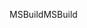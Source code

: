 <span data-ttu-id="bae68-101">MSBuild</span><span class="sxs-lookup"><span data-stu-id="bae68-101">MSBuild</span></span>